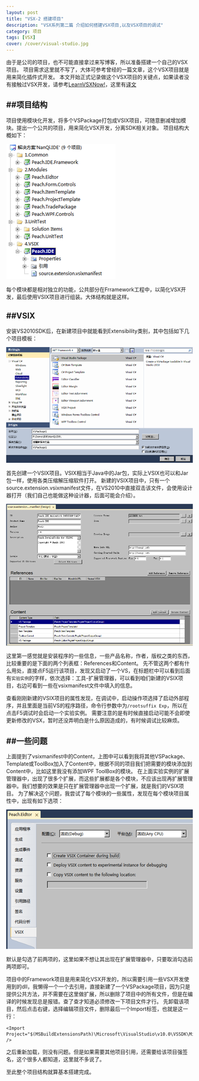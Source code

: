 ```yaml
---
layout: post
title: "VSX-2 搭建项目"
description: "VSX系列第二篇 介绍如何搭建VSX项目,以及VSX项目的调试"
category: 项目
tags: [VSX]
cover: /cover/visual-studio.jpg
---
```


由于是公司的项目，也不可能直接拿过来写博客，所以准备搭建一个自己的VSX项目。
项目需求这里就不写了，大体可参考曾经的一篇文章，这个VSX项目就是用来简化插件式开发。
本文开始正式记录做这个VSX项目的关键点，如果读者没有接触过VSX开发，请参考[LearnVSXNow!](http://dotneteers.net/blogs/divedeeper/archive/tags/VSX/default.aspx)，这里有[译文](http://www.cnblogs.com/default/category/236615.html)

##项目结构
---

项目使用模块化开发，将多个VSPackage打包成VSIX项目，可随意删减增加模块。提出一个公共的项目，用来简化VSX开发，分离SDK相关对象。
项目结构大概如下：

![Struct](/image/project/vsx/struct.png)

每个模块都是相对独立的功能，公共部分在Frramework工程中，以简化VSX开发，最后使用VSIX项目进行组装。大体结构就是这样。

##VSIX
---

安装VS2010SDK后，在新建项目中就能看到Extensibility类别，其中包括如下几个项目模板：  

![Extensibility](/image/project/vsx/extensibility.png)

首先创建一个VSIX项目。VSIX相当于Java中的Jar包，实际上VSIX也可以和Jar包一样，使用各类压缩解压缩软件打开。
新建的VSIX项目中，只有一个source.extension.vsixmanifest文件，在VS2010中直接双击该文件，会使用设计器打开（我们自己也能做这种设计器，后面可能会介绍）。

![vsixmanifest](/image/project/vsx/vsixmanifest.png)

这里第一感觉就是安装程序的一些信息，一些产品名称，作者，版权之类的东西，比较重要的是下面的两个列表框：References和Content。
先不管这两个都有什么用处，直接点F5运行该项目，发现又启动了一个VS，在标题栏中可以看到后面有`实验实例`的字样，依次选择：工具-扩展管理器，可以看到咱们新建的VSIX项目，右边可看到一些在vsixmanifest文件中填入的信息。

查看刚刚新建的VSIX项目的属性发现，在调试中，启动操作项选择了启动外部程序，并且里面是当前VS的程序路径，命令行参数中为`/rootsuffix Exp`，所以在点击F5调试时会启动一个实验实例。
需要注意的是有时候直接启动可能不会即使更新修改的VSX，暂时还没弄明白是什么原因造成的，有时候调试比较麻烦。

##一些问题
---

上面提到了vsixmanifest中的Content，上图中可以看到我将其他VSPackage、Template或ToolBox加入了Content中，根据不同的项目我们把需要的模块添加到Content中，比如这里我没有添加WPF ToolBox的模块。
在上面实验实例的扩展管理器中，出现了很多个扩展，而这些扩展都是各个模块，不应该出现再扩展管理器中。我们想要的效果是只在扩展管理器中出现一个扩展，就是我们的VSIX项目。
为了解决这个问题，我尝试了每个模块的一些属性，发现在每个模块项目属性中，出现有如下选项：

![vsixproperty](/image/project/vsx/vsixproperty.png)

默认是勾选了前两项的，这里如果不想让其出现在扩展管理器中，只要取消勾选前两项即可。

项目中的Framework项目是用来简化VSX开发的，所以需要引用一些VSX开发使用到的dll，我懒得一个一个去引用，直接新建了一个VSPackage项目，因为只是提供公共方法，并不需要在这里做扩展，所以删除了项目中的所有文件，但是在编译的时候发现总是报错。查了查才知道必须修改一下项目文件才行。
先卸载该项目，然后点击右键，选择编辑项目文件，删除最后一个Import标签，也就是这一行：

    <Import Project="$(MSBuildExtensionsPath)\Microsoft\VisualStudio\v10.0\VSSDK\Microsoft.VsSDK.targets" />

之后重新加载，则没有问题。但是如果需要其他项目引用，还需要给该项目强签名，这个很多人都知道，这里就不多说了。

至此整个项目结构就算基本搭建完成。
